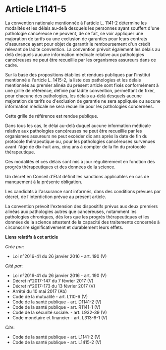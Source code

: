 # Article L1141-5

La convention nationale mentionnée à l'article L. 1141-2 détermine les modalités et les délais au-delà desquels les personnes
ayant souffert d'une pathologie cancéreuse ne peuvent, de ce fait, se voir appliquer une majoration de tarifs ou une
exclusion de garanties pour leurs contrats d'assurance ayant pour objet de garantir le remboursement d'un crédit relevant de
ladite convention. La convention prévoit également les délais au delà desquels aucune information médicale relative aux
pathologies cancéreuses ne peut être recueillie par les organismes assureurs dans ce cadre. 

Sur la base des propositions établies et rendues publiques par l'institut mentionné à l'article L. 1415-2, la liste des
pathologies et les délais mentionnés au premier alinéa du présent article sont fixés conformément à une grille de référence,
définie par ladite convention, permettant de fixer, pour chacune des pathologies, les délais au-delà desquels aucune
majoration de tarifs ou d'exclusion de garantie ne sera appliquée ou aucune information médicale ne sera recueillie pour les
pathologies concernées. 

Cette grille de référence est rendue publique. 

Dans tous les cas, le délai au-delà duquel aucune information médicale relative aux pathologies cancéreuses ne peut être
recueillie par les organismes assureurs ne peut excéder dix ans après la date de fin du protocole thérapeutique ou, pour les
pathologies cancéreuses survenues avant l'âge de dix-huit ans, cinq ans à compter de la fin du protocole thérapeutique. 

Ces modalités et ces délais sont mis à jour régulièrement en fonction des progrès thérapeutiques et des données de la
science. 

Un décret en Conseil d'Etat définit les sanctions applicables en cas de manquement à la présente obligation. 

Les candidats à l'assurance sont informés, dans des conditions prévues par décret, de l'interdiction prévue au présent
article. 

La convention prévoit l'extension des dispositifs prévus aux deux premiers alinéas aux pathologies autres que cancéreuses,
notamment les pathologies chroniques, dès lors que les progrès thérapeutiques et les données de la science attestent de la
capacité des traitements concernés à circonscrire significativement et durablement leurs effets.

**Liens relatifs à cet article**

_Créé par_:

  - Loi n°2016-41 du 26 janvier 2016 - art. 190 (V)

_Cité par_:

  - Loi n°2016-41 du 26 janvier 2016 - art. 190 (V)
  - Décret n°2017-147 du 7 février 2017 (V)
  - Décret n°2017-173 du 13 février 2017 (V)
  - Arrêté du 10 mai 2017 (Ab)
  - Code de la mutualité - art. L110-6 (V)
  - Code de la santé publique - art. D1141-2 (V)
  - Code de la santé publique - art. R1141-1 (V)
  - Code de la sécurité sociale. - art. L932-39 (V)
  - Code monétaire et financier - art. L313-6-1 (V)

_Cite_:

  - Code de la santé publique - art. L1141-2 (V)
  - Code de la santé publique - art. L1415-2 (V)
